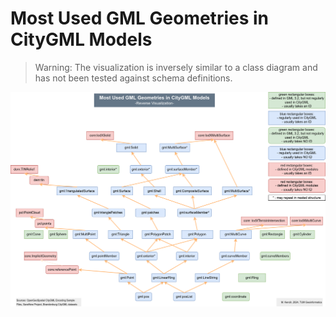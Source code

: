 # Most Used GML Geometries in CityGML Models

> Warning: The visualization is inversely similar to a class diagram and has not been tested against schema definitions.

![most_used_geometries](images/most_used_geometries_in_citygml_inherited_from_gml_drawio.png)
